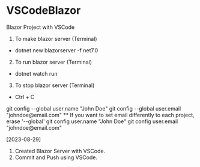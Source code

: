 # VSCodeBlazor
Blazor Project with VSCode

1. To make blazor server (Terminal)
- dotnet new blazorserver -f net7.0

2. To run blazor server (Terminal)
- dotnet watch run

3. To stop blazor server (Terminal)
- Ctrl + C

<Git email setting>
git config --global user.name "John Doe"
git config --global user.email "johndoe@email.com"
** If you want to set email differently to each project, erase '--global'
git config user.name "John Doe"
git config user.email "johndoe@email.com"

[2023-08-29]
1. Created Blazor Server with VSCode.
2. Commit and Push using VSCode.